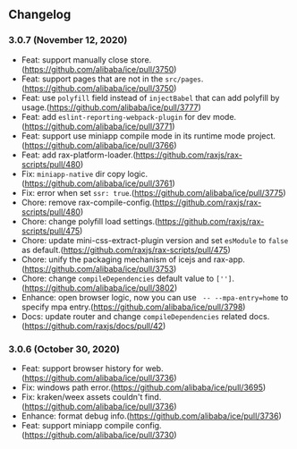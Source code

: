 ## Changelog

### 3.0.7 (November 12, 2020)

- Feat: support manually close store.(https://github.com/alibaba/ice/pull/3750)
- Feat: support pages that are not in the `src/pages`.(https://github.com/alibaba/ice/pull/3750) 
- Feat: use `polyfill` field instead of `injectBabel` that can add polyfill by usage.(https://github.com/alibaba/ice/pull/3777)
- Feat: add `eslint-reporting-webpack-plugin` for dev mode.(https://github.com/alibaba/ice/pull/3771)
- Feat: support use miniapp compile mode in its runtime mode project.(https://github.com/alibaba/ice/pull/3766)
- Feat: add rax-platform-loader.(https://github.com/raxjs/rax-scripts/pull/480)
- Fix: `miniapp-native` dir copy logic.(https://github.com/alibaba/ice/pull/3761)
- Fix: error when set `ssr: true`.(https://github.com/alibaba/ice/pull/3775)
- Chore: remove rax-compile-config.(https://github.com/raxjs/rax-scripts/pull/480)
- Chore: change polyfill load settings.(https://github.com/raxjs/rax-scripts/pull/475)
- Chore: update mini-css-extract-plugin version and set `esModule` to `false` as default.(https://github.com/raxjs/rax-scripts/pull/475)
- Chore: unify the packaging mechanism of icejs and rax-app.(https://github.com/alibaba/ice/pull/3753)
- Chore: change `compileDependencies` default value to `['']`.(https://github.com/alibaba/ice/pull/3802)
- Enhance: open browser logic, now you can use ` -- --mpa-entry=home` to specify mpa entry.(https://github.com/alibaba/ice/pull/3798)
- Docs: update router and change `compileDependencies` related docs.(https://github.com/raxjs/docs/pull/42)




### 3.0.6 (October 30, 2020)

- Feat: support browser history for web.(https://github.com/alibaba/ice/pull/3736)
- Fix: windows path error.(https://github.com/alibaba/ice/pull/3695)
- Fix: kraken/weex assets couldn't find.(https://github.com/alibaba/ice/pull/3736)
- Enhance: format debug info.(https://github.com/alibaba/ice/pull/3736)
- Feat: support miniapp compile config.(https://github.com/alibaba/ice/pull/3730)

